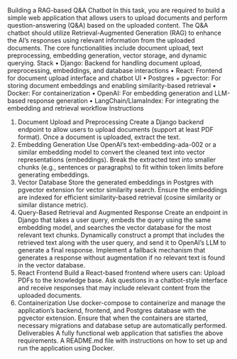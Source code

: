 Building
a RAG-based Q&A Chatbot
In this task, you are required to build a simple web application that allows users to
upload documents and perform question-answering (Q&A) based on the uploaded
content. The Q&A chatbot should utilize Retrieval-Augmented Generation (RAG)
to enhance the AI’s responses using relevant information from the uploaded
documents. The core functionalities include document upload, text preprocessing,
embedding generation, vector storage, and dynamic querying.
Stack
• Django: Backend for handling document upload, preprocessing, embeddings,
and database interactions
• React: Frontend for document upload interface and chatbot UI
• Postgres + pgvector: For storing document embeddings and enabling
similarity-based retrieval
• Docker: For containerization
• OpenAI: For embedding generation and LLM-based response generation
• LangChain/LlamaIndex: For integrating the embedding and retrieval
workflow
Instructions
1. Document Upload and Preprocessing
Create a Django backend endpoint to allow users to upload documents
(support at least PDF format).
Once a document is uploaded, extract the text.
2. Embedding Generation
Use OpenAI’s text-embedding-ada-002 or a similar embedding model to
convert the cleaned text into vector representations (embeddings).
Break the extracted text into smaller chunks (e.g., sentences or paragraphs) to
fit within token limits before generating embeddings.
3. Vector Database
Store the generated embeddings in Postgres with pgvector extension for
vector similarity search.
Ensure the embeddings are indexed for efficient similarity-based retrieval
(cosine similarity or similar distance metric).
4. Query-Based Retrieval and Augmented Response
Create an endpoint in Django that takes a user query, embeds the query using
the same embedding model, and searches the vector database for the most
relevant text chunks.
Dynamically construct a prompt that includes the retrieved text along with the
user query, and send it to OpenAI’s LLM to generate a final response.
Implement a fallback mechanism that generates a response without
augmentation if no relevant text is found in the vector database.
5. React Frontend
Build a React-based frontend where users can:
Upload PDFs to the knowledge base.
Ask questions in a chatbot-style interface and receive responses that may
include relevant content from the uploaded documents.
6. Containerization
Use docker-compose to containerize and manage the application’s backend,
frontend, and Postgres database with the pgvector extension.
Ensure that when the containers are started, necessary migrations and
database setup are automatically performed.
Deliverables
A fully functional web application that satisfies the above requirements.
A README.md file with instructions on how to set up and run the application
using Docker.